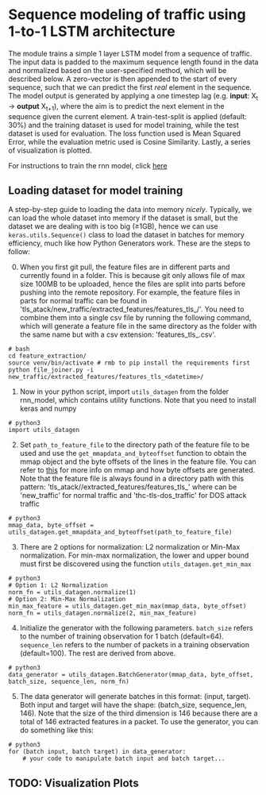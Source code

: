 # Sequence modeling of traffic using 1-to-1 LSTM architecture

The module trains a simple 1 layer LSTM model from a sequence of traffic. The input data is padded to the maximum sequence length found in the data and normalized based on the user-specified method, which will be described below. A zero-vector is then appended to the start of every sequence, such that we can predict the first _real_ element in the sequence. The model output is generated by applying a one timestep lag (e.g. __input__: X<sub>t</sub> -> __output__ X<sub>t+1</sub>), where the aim is to predict the next element in the sequence given the current element. A train-test-split is applied (default: 30%) and the training dataset is used for model training, while the test dataset is used for evaluation. The loss function used is Mean Squared Error, while the evaluation metric used is Cosine Similarity. Lastly, a series of visualization is plotted.

For instructions to train the rnn model, click [here](https://github.com/llmhyy/tls_attack)

## Loading dataset for model training

A step-by-step guide to loading the data into memory _nicely_. Typically, we can load the whole dataset into memory if the dataset is small, but the dataset we are dealing with is too big (≥1GB), hence we can use `keras.utils.Sequence()` class to load the dataset in batches for memory efficiency, much like how Python Generators work. These are the steps to follow:

0. When you first git pull, the feature files are in different parts and currently found in a folder. This is because git only allows file of max size 100MB to be uploaded, hence the files are split into parts before pushing into the remote repository. For example, the feature files in parts for normal traffic can be found in 'tls_atack/new_traffic/extracted_features/features_tls_<datetime>/'. You need to combine them into a single csv file by running the following command, which will generate a feature file in the same directory as the folder with the same name but with a csv extension: 'features_tls_<datetime>.csv'.
```
# bash
cd feature_extraction/
source venv/bin/activate # rmb to pip install the requirements first
python file_joiner.py -i new_traffic/extracted_features/features_tls_<datetime>/
```
1. Now in your python script, import `utils_datagen` from the folder rnn_model, which contains utility functions. Note that you need to install keras and numpy 
```
# python3
import utils_datagen
```
2. Set `path_to_feature_file` to the directory path of the feature file to be used and use the `get_mmapdata_and_byteoffset` function to obtain the mmap object and the byte offsets of the lines in the feature file. You can refer to [this](https://stackoverflow.com/questions/24492331/shuffle-a-large-list-of-items-without-loading-in-memory) for more info on mmap and how byte offsets are generated. Note that the feature file is always found in a directory path with this pattern: 'tls_atack/<top-level module>/extracted_features/features_tls_<datetime>' where <top-level model> can be 'new_traffic' for normal traffic and 'thc-tls-dos_traffic' for DOS attack traffic
```
# python3
mmap_data, byte_offset = utils_datagen.get_mmapdata_and_byteoffset(path_to_feature_file)
```
3. There are 2 options for normalization: L2 normalization or Min-Max normalization. For min-max normalization, the lower and upper bound must first be discovered using the function `utils_datagen.get_min_max`
```
# python3
# Option 1: L2 Normalization
norm_fn = utils_datagen.normalize(1)
# Option 2: Min-Max Normalization
min_max_feature = utils_datagen.get_min_max(mmap_data, byte_offset)
norm_fn = utils_datagen.normalize(2, min_max_feature)
```
4. Initialize the generator with the following parameters. `batch_size` refers to the number of training observation for 1 batch (default=64). `sequence_len` refers to the number of packets in a training observation (default=100). The rest are derived from above.
```
# python3
data_generator = utils_datagen.BatchGenerator(mmap_data, byte_offset, batch_size, sequence_len, norm_fn)
```
5. The data generator will generate batches in this format: (input, target). Both input and target will have the shape: (batch_size, sequence_len, 146). Note that the size of the third dimension is 146 because there are a total of 146 extracted features in a packet. To use the generator, you can do something like this:
```
# python3
for (batch input, batch target) in data_generator:
	# your code to manipulate batch input and batch target...
```

## TODO: Visualization Plots
